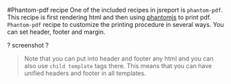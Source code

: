 #Phantom-pdf recipe
One of the included recipes in jsreport is `phantom-pdf`. This recipe is first rendering html and then using [phantomjs](phantomjs.org) to print pdf. `Phantom-pdf` recipe to customize the printing procedure in several ways. You can set header, footer and margin.

? screenshot ?

> Note that you can put into header and footer any html and you can also use `child template` tags there. This means that you can have unified headers and footer in all templates.